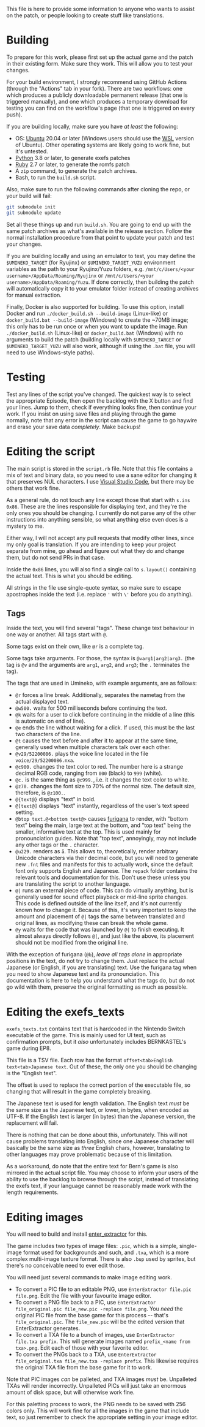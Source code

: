 This file is here to provide some information to anyone who wants to assist on the patch, or people looking to create stuff like translations.

# Building

To prepare for this work, please first set up the actual game and the patch in their existing form. Make sure they work. This will allow you to test your changes.

For your build environment, I strongly recommend using GitHub Actions (through the "Actions" tab in your fork). There are two workflows: one which produces a publicly downloadable permanent release (that one is triggered manually), and one which produces a temporary download for testing you can find on the workflow's page (that one is triggered on every push).

If you are building locally, make sure you have *at least* the following:

- OS: [Ubuntu](https://ubuntu.com/) 20.04 or later (Windows users should use the [WSL](https://docs.microsoft.com/en-us/windows/wsl/install) version of Ubuntu).
Other operating systems are likely going to work fine, but it's untested.
- [Python](https://python.org/) 3.8 or later, to generate exefs patches
- [Ruby](https://www.ruby-lang.org/) 2.7 or later, to generate the romfs patch
- A `zip` command, to generate the patch archives.
- Bash, to run the `build.sh` script.

Also, make sure to run the following commands after cloning the repo, or your build will fail:
```bash
git submodule init
git submodule update
```

Set all these things up and run `build.sh`. You are going to end up with the same patch archives as what's available in the release section.
Follow the normal installation procedure from that point to update your patch and test your changes.

If you are building locally and using an emulator to test, you may define the `$UMINEKO_TARGET` (for Ryujinx) or `$UMINEKO_TARGET_YUZU` environment variables as the path to your Ryujinx/Yuzu folders,
e.g. `/mnt/c/Users/<your username>/AppData/Roaming/Ryujinx` or `/mnt/c/Users/<your username>/AppData/Roaming/Yuzu`.
If done correctly, then building the patch will automatically copy it to your emulator folder instead of creating archives for manual extraction.

Finally, Docker is also supported for building. To use this option, install Docker and run `./docker_build.sh --build-image` (Linux-like) or `docker_build.bat --build-image` (Windows) to create the ~70MB image; this only has to be run once or when you want to update the image. Run `./docker_build.sh` (Linux-like) or `docker_build.bat` (Windows) with no arguments to build the patch (building locally with `$UMINEKO_TARGET` or `$UMINEKO_TARGET_YUZU` will also work, although if using the `.bat` file, you will need to use Windows-style paths).

# Testing

Test any lines of the script you've changed. The quickest way is to select the appropriate Episode, then open the backlog with the X button and find your lines.
Jump to them, check if everything looks fine, then continue your work. If you insist on using save files and playing through the game normally, note that any error in the script
can cause the game to go haywire and erase your save data *completely*. Make backups!

# Editing the script

The main script is stored in the `script.rb` file. Note that this file contains a mix of text and binary data, so you need to use a sane editor for changing it that preserves NUL characters.
I use [Visual Studio Code](https://code.visualstudio.com), but there may be others that work fine.

As a general rule, do not touch any line except those that start with `s.ins 0x86`. These are the lines responsible for displaying text,
and they're the only ones you should be changing.
I currently do not parse any of the other instructions into anything sensible, so what anything else even does is a mystery to me.

Either way, I will not accept any pull requests that modify other lines, since my only goal is translation.
If you are intending to keep your project separate from mine, go ahead and figure out what they do and change them, but do not send PRs in that case.

Inside the `0x86` lines, you will also find a single call to `s.layout()` containing the actual text. This is what you should be editing.

All strings in the file use single-quote syntax, so make sure to escape apostrophes inside the text (i.e. replace `'` with `\'` before you do anything).

## Tags

Inside the text, you will find several "tags". These change text behaviour in one way or another. All tags start with `@`.

Some tags exist on their own, like `@r` is a complete tag.

Some tags take arguments. For those, the syntax is `@varg1|arg2|arg3.` (the tag is `@v` and the arguments are `arg1`, `arg2`, and `arg3`; the `.` terminates the tag).

The tags that are used in Umineko, with example arguments, are as follows:

- `@r` forces a line break. Additionally, separates the nametag from the actual displayed text.
- `@w500.` waits for 500 milliseconds before continuing the text.
- `@k` waits for a user to click before continuing in the middle of a line (this is automatic on end of line).
- `@e` ends the line without waiting for a click. If used, this must be the last two characters of the line.
- `@t` causes the text before and after it to appear at the same time, generally used when multiple characters talk over each other.
- `@v29/52200086.` plays the voice line located in the file `voice/29/52200086.nxa`.
- `@c900.` changes the text color to red. The number here is a strange decimal RGB code, ranging from `000` (black) to `999` (white).
- `@c.` is the same thing as `@c999.`, i.e. it changes the text color to white.
- `@z70.` changes the font size to 70% of the normal size. The default size, therefore, is `@z100.`.
- `@{text@}` displays "text" in bold.
- `@[text@]` displays "text" instantly, regardless of the user's text speed setting.
- `@btop text.@<bottom text@>` causes [furigana](https://en.wikipedia.org/wiki/Ruby_character) to render, with "bottom text" being the main, large text at the bottom, and "top text" being the smaller, informative text at the top. This is used mainly for pronounciation guides. Note that "top text", annoyingly, may not include any other tags or the `.` character.
- `@u229.` renders as `å`. This allows to, theoretically, render arbitrary Unicode characters via their decimal code, but you will need to generate new `.fnt` files and manifests for this to actually work, since the default font only supports English and Japanese. The `repack` folder contains the relevant tools and documentation for this. Don't use these unless you are translating the script to another language.
- `@|` runs an external piece of code. This can do virtually anything, but is generally used for sound effect playback or mid-line sprite changes. This code is defined outside of the line itself, and it's not currently known how to change it. Because of this, it's very important to keep the amount and placement of `@|` tags the same between translated and original lines, as modifying these can break the whole game.
- `@y` waits for the code that was launched by `@|` to finish executing. It almost always directly follows `@|`, and just like the above, its placement should not be modified from the original line.

With the exception of furigana (`@b`), *leave all tags alone* in appropriate positions in the text, do not try to change them. Just replace the actual Japanese (or English, if you are translating) text. Use the furigana tag when you need to show Japanese text and its pronounciation. This documentation is here to help you understand what the tags do, but do not go wild with them, preserve the original formatting as much as possible.

# Editing the exefs_texts

`exefs_texts.txt` contains text that is hardcoded in the Nintendo Switch executable of the game. This is mainly used for UI text, such as confirmation prompts, but it *also* unfortunately includes BERNKASTEL's game during EP8.

This file is a TSV file. Each row has the format `offset<tab>English text<tab>Japanese text`.
Out of these, the only one you should be changing is the "English text".

The offset is used to replace the correct portion of the executable file, so changing that will result in the game completely breaking.

The Japanese text is used for length validation. 
The English text *must* be the same size as the Japanese text, or lower, in bytes, when encoded as UTF-8.
If the English text is larger (in bytes) than the Japanese version, the replacement will fail.

There is nothing that can be done about this, unfortunately.
This will not cause problems translating into English, since one Japanese character will basically be the same size as *three* English chars,
however, translating to other languages may prove problematic because of this limitation.

As a workaround, do note that the entire text for Bern's game is also mirrored in the actual script file.
You may choose to inform your users of the ability to use the backlog to browse through the script, instead of translating the exefs text,
if your language cannot be reasonably made work with the length requirements.

# Editing images

You will need to build and install [enter_extractor](https://github.com/07th-mod/enter_extractor) for this.

The game includes two types of image files: `.pic`, which is a simple, single-image format used for backgrounds and such,
and `.txa`, which is a more complex multi-image texture format.
There is also `.bup` used by sprites, but there's no conceivable need to ever edit those.

You will need just several commands to make image editing work.

- To convert a PIC file to an editable PNG, use `EnterExtractor file.pic file.png`. Edit the file with your favourite image editor.
- To convert a PNG file back to a PIC, use `EnterExtractor file_original.pic file_new.pic -replace file.png`. You *need* the original PIC file from the base game for this process -- that's `file_original.pic`. The `file_new.pic` will be the edited version that EnterExtractor generates.
- To convert a TXA file to a bunch of images, use `EnterExtractor file.txa prefix`. This will generate images named `prefix_<name from txa>.png`. Edit each of those with your favorite editor.
- To convert the PNGs back to a TXA, use `EnterExtractor file_original.txa file_new.txa -replace prefix`. This likewise requires the original TXA file from the base game for it to work.

Note that PIC images *can* be palleted, and TXA images *must* be. Unpalleted TXAs will render incorrectly. Unpalleted PICs will just take an enormous amount of disk space, but will otherwise work fine. 

For this paletting process to work, the PNG needs to be saved with 256 colors only. This will work fine for all the images in the game that include text, so just remember to check the appropriate setting in your image editor.
